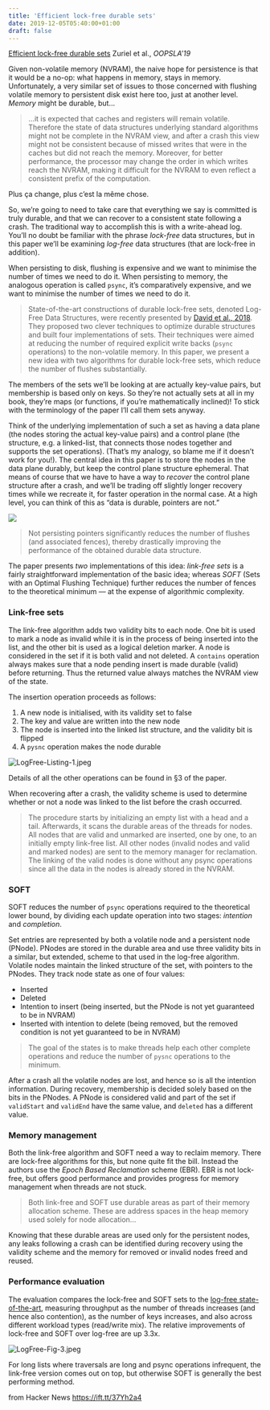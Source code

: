 ```yaml
---
title: 'Efficient lock-free durable sets'
date: 2019-12-05T05:40:00+01:00
draft: false
---
```


[Efficient lock-free durable sets](https://arxiv.org/abs/1909.02852) Zuriel et al., _OOPSLA’19_

Given non-volatile memory (NVRAM), the naive hope for persistence is that it would be a no-op: what happens in memory, stays in memory. Unfortunately, a very similar set of issues to those concerned with flushing volatile memory to persistent disk exist here too, just at another level. _Memory_ might be durable, but…

> …it is expected that caches and registers will remain volatile. Therefore the state of data structures underlying standard algorithms might not be complete in the NVRAM view, and after a crash this view might not be consistent because of missed writes that were in the caches but did not reach the memory. Moreover, for better performance, the processor may change the order in which writes reach the NVRAM, making it difficult for the NVRAM to even reflect a consistent prefix of the computation.

Plus ça change, plus c’est la même chose.

So, we’re going to need to take care that everything we say is committed is truly durable, and that we can recover to a consistent state following a crash. The traditional way to accomplish this is with a write-ahead log. You’ll no doubt be familiar with the phrase _lock-free_ data structures, but in this paper we’ll be examining _log-free_ data structures (that are lock-free in addition).

When persisting to disk, flushing is expensive and we want to minimise the number of times we need to do it. When persisting to memory, the analogous operation is called `psync`, it’s comparatively expensive, and we want to minimise the number of times we need to do it.

> State-of-the-art constructions of durable lock-free sets, denoted Log-Free Data Structures, were recently presented by [David et al., 2018](https://www.usenix.org/conference/atc18/presentation/david). They proposed two clever techniques to optimize durable structures and built four implementations of sets. Their techniques were aimed at reducing the number of required explicit write backs (`psync` operations) to the non-volatile memory. In this paper, we present a new idea with two algorithms for durable lock-free sets, which reduce the number of flushes substantially.

The members of the sets we’ll be looking at are actually key-value pairs, but membership is based only on keys. So they’re not actually sets at all in my book, they’re maps (or functions, if you’re mathematically inclined)! To stick with the terminology of the paper I’ll call them sets anyway.

Think of the underlying implementation of such a set as having a data plane (the nodes storing the actual key-value pairs) and a control plane (the structure, e.g. a linked-list, that connects those nodes together and supports the set operations). (That’s my analogy, so blame me if it doesn’t work for you!). The central idea in this paper is to store the nodes in the data plane durably, but keep the control plane structure ephemeral. That means of course that we have to have a way to _recover_ the control plane structure after a crash, and we’ll be trading off slightly longer recovery times while we recreate it, for faster operation in the normal case. At a high level, you can think of this as “data is durable, pointers are not.”

![](https://adriancolyer.files.wordpress.com/2019/12/log-free-sketch.jpeg?w=520)

> Not persisting pointers significantly reduces the number of flushes (and associated fences), thereby drastically improving the performance of the obtained durable data structure.

The paper presents _two_ implementations of this idea: _link-free sets_ is a fairly straightforward implementation of the basic idea; whereas _SOFT_ (Sets with an Optimal Flushing Technique) further reduces the number of fences to the theoretical minimum — at the expense of algorithmic complexity.

### Link-free sets

The link-free algorithm adds two validity bits to each node. One bit is used to mark a node as invalid while it is in the process of being inserted into the list, and the other bit is used as a logical deletion marker. A node is considered in the set if it is both valid and not deleted. A `contains` operation always makes sure that a node pending insert is made durable (valid) before returning. Thus the returned value always matches the NVRAM view of the state.

The insertion operation proceeds as follows:

1.  A new node is initialised, with its validity set to false
2.  The key and value are written into the new node
3.  The node is inserted into the linked list structure, and the validity bit is flipped
4.  A `pysnc` operation makes the node durable

![LogFree-Listing-1.jpeg](https://adriancolyer.files.wordpress.com/2019/12/logfree-listing-1.jpeg?w=656)

Details of all the other operations can be found in §3 of the paper.

When recovering after a crash, the validity scheme is used to determine whether or not a node was linked to the list before the crash occurred.

> The procedure starts by initializing an empty list with a head and a tail. Afterwards, it scans the durable areas of the threads for nodes. All nodes that are valid and unmarked are inserted, one by one, to an initially empty link-free list. All other nodes (invalid nodes and valid and marked nodes) are sent to the memory manager for reclamation. The linking of the valid nodes is done without any psync operations since all the data in the nodes is already stored in the NVRAM.

### SOFT

SOFT reduces the number of `psync` operations required to the theoretical lower bound, by dividing each update operation into two stages: _intention_ and _completion_.

Set entries are represented by both a volatile node and a persistent node (PNode). PNodes are stored in the durable area and use three validity bits in a similar, but extended, scheme to that used in the log-free algorithm. Volatile nodes maintain the linked structure of the set, with pointers to the PNodes. They track node state as one of four values:

*   Inserted
*   Deleted
*   Intention to insert (being inserted, but the PNode is not yet guaranteed to be in NVRAM)
*   Inserted with intention to delete (being removed, but the removed condition is not yet guaranteed to be in NVRAM)

> The goal of the states is to make threads help each other complete operations and reduce the number of `pysnc` operations to the minimum.

After a crash all the volatile nodes are lost, and hence so is all the intention information. During recovery, membership is decided solely based on the bits in the PNodes. A PNode is considered valid and part of the set if `validStart` and `validEnd` have the same value, and `deleted` has a different value.

### Memory management

Both the link-free algorithm and SOFT need a way to reclaim memory. There are lock-free algorithms for this, but none quite fit the bill. Instead the authors use the _Epoch Based Reclamation_ scheme (EBR). EBR is not lock-free, but offers good performance and provides progress for memory management when threads are not stuck.

> Both link-free and SOFT use durable areas as part of their memory allocation scheme. These are address spaces in the heap memory used solely for node allocation…

Knowing that these durable areas are used only for the persistent nodes, any leaks following a crash can be identified during recovery using the validity scheme and the memory for removed or invalid nodes freed and reused.

### Performance evaluation

The evaluation compares the lock-free and SOFT sets to the [log-free state-of-the-art](https://www.usenix.org/conference/atc18/presentation/david), measuring throughput as the number of threads increases (and hence also contention), as the number of keys increases, and also across different workload types (read/write mix). The relative improvements of lock-free and SOFT over log-free are up 3.3x.

![LogFree-Fig-3.jpeg](https://adriancolyer.files.wordpress.com/2019/12/logfree-fig-3.jpeg?w=656)

For long lists where traversals are long and psync operations infrequent, the link-free version comes out on top, but otherwise SOFT is generally the best performing method.

  
  
from Hacker News https://ift.tt/37Yh2a4